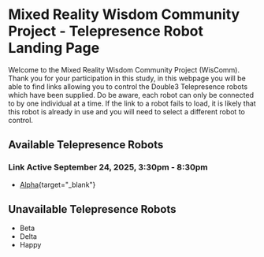 ﻿# Mixed Reality Wisdom Community Project - Telepresence Robot Landing Page

Welcome to the Mixed Reality Wisdom Community Project (WisComm). Thank you for your participation in this study, in this webpage you will be able to find links allowing you to control the Double3 Telepresence robots which have been supplied. 
Do be aware, each robot can only be connected to by one individual at a time. If the link to a robot fails to load, it is likely that this robot is already in use and you will need to select a different robot to control.

## Available Telepresence Robots

### Link Active September 24, 2025, 3:30pm - 8:30pm
* [Alpha](https://drive.doublerobotics.com/?tls=DeGnxETFgOkCKfImeJWKYgTIa){target="_blank"}

## Unavailable Telepresence Robots
* Beta
* Delta
* Happy

